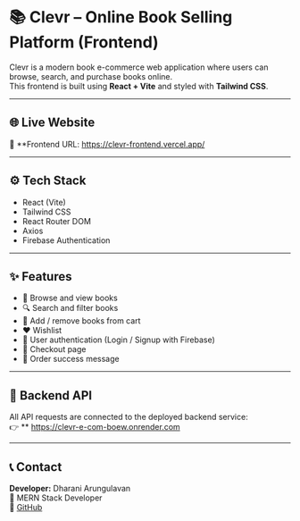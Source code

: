 # 📚 Clevr – Online Book Selling Platform (Frontend)

Clevr is a modern book e-commerce web application where users can browse, search, and purchase books online.  
This frontend is built using **React + Vite** and styled with **Tailwind CSS**.

---

## 🌐 Live Website
🔗 **Frontend URL: https://clevr-frontend.vercel.app/

---

## ⚙️ Tech Stack
- React (Vite)
- Tailwind CSS
- React Router DOM
- Axios
- Firebase Authentication

---

## ✨ Features
- 📖 Browse and view books  
- 🔍 Search and filter books  
- 🛒 Add / remove books from cart  
- ❤️ Wishlist  
- 👤 User authentication (Login / Signup with Firebase)  
- 🧾 Checkout page  
- 💬 Order success message  

---

## 🔗 Backend API
All API requests are connected to the deployed backend service:  
👉 ** https://clevr-e-com-boew.onrender.com

---

## 📞 Contact
**Developer:** Dharani Arungulavan  
💼 MERN Stack Developer  
🔗 [GitHub](https://github.com/Dharani-debug-Stack)

